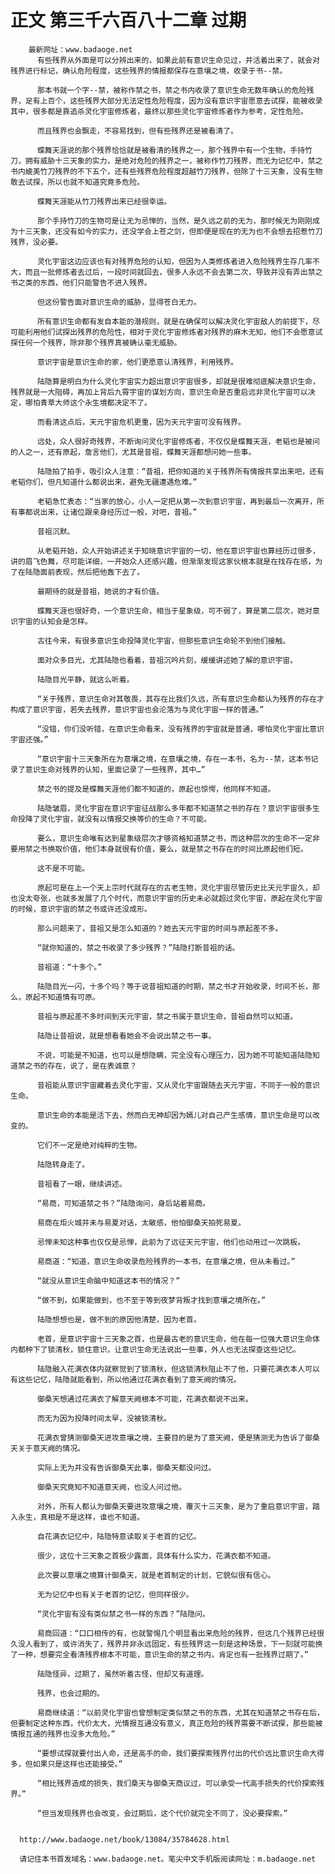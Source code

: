 # 正文 第三千六百八十二章 过期
        最新网址：www.badaoge.net
          有些残界从外面是可以分辨出来的，如果此前有意识生命见过，并活着出来了，就会对残界进行标记，确认危险程度，这些残界的情报都保存在意壤之境，收录于书--禁。
      
          那本书就一个字--禁，被称作禁之书，禁之书内收录了意识生命无数年确认的危险残界，足有上百个，这些残界大部分无法定性危险程度，因为没有意识宇宙愿意去试探，能被收录其中，很多都是靠追杀灵化宇宙修炼者，最终以那些灵化宇宙修炼者作为参考，定性危险。
      
          而且残界也会飘走，不容易找到，但有些残界还是被看清了。
      
          蝶舞天涯说的那个残界恰恰就是被看清的残界之一，那个残界中有一个生物，手持竹刀，拥有威胁十三天象的实力，是绝对危险的残界之一，被称作竹刀残界，而无为记忆中，禁之书内媲美竹刀残界的不下五个，还有些残界危险程度超越竹刀残界，但除了十三天象，没有生物敢去试探，所以也就不知道究竟多危险。
      
          蝶舞天涯能从竹刀残界出来已经很幸运。
      
          那个手持竹刀的生物可是让无为忌惮的，当然，是久远之前的无为，那时候无为刚刚成为十三天象，还没有如今的实力，还没学会上苍之剑，但即便是现在的无为也不会想去招惹竹刀残界，没必要。
      
          灵化宇宙这边应该也有对残界危险的认知，但因为人类修炼者进入危险残界生存几率不大，而且一批修炼者去过后，一段时间就回去，很多人永远不会去第二次，导致并没有弄出禁之书之类的东西，他们只能警告不进入残界。
      
          但这份警告面对意识生命的威胁，显得苍白无力。
      
          所有意识生命都有发自本能的潜规则，就是在确保可以解决灵化宇宙敌人的前提下，尽可能利用他们试探出残界的危险性，相对于灵化宇宙修炼者对残界的麻木无知，他们不会愿意试探任何一个残界，除非那个残界真被确认毫无威胁。
      
          意识宇宙是意识生命的家，他们更愿意认清残界，利用残界。
      
          陆隐算是明白为什么灵化宇宙实力超出意识宇宙很多，却就是很难彻底解决意识生命，残界就是一大阻碍，再加上背后九霄宇宙的谋划方向，意识生命是否重启远非灵化宇宙可以决定，哪怕青草大师这个永生境都决定不了。
      
          而看清这点后，天元宇宙危机更重，因为天元宇宙可没有残界。
      
          远处，众人很好奇残界，不断询问灵化宇宙修炼者，不仅仅是蝶舞天涯，老韬也是被问的人之一，还有原起，詹言他们，尤其是昔祖，蝶舞天涯都想问她一些事。
      
          陆隐拍了拍手，吸引众人注意：“昔祖，把你知道的关于残界所有情报共享出来吧，还有老韬你们，但凡知道什么都说出来，避免无疆遭遇危难。”
      
          老韬急忙表态：“当家的放心，小人一定把从第一次到意识宇宙，再到最后一次离开，所有事都说出来，让诸位跟亲身经历过一般，对吧，昔祖。”
      
          昔祖沉默。
      
          从老韬开始，众人开始讲述关于知晓意识宇宙的一切，他在意识宇宙也算经历过很多，讲的眉飞色舞，尽可能详细，一开始众人还感兴趣，但渐渐发现这家伙根本就是在找存在感，为了在陆隐面前表现，然后把他轰下去了。
      
          最期待的就是昔祖，她说的才有价值。
      
          蝶舞天涯也很好奇，一个意识生命，相当于星象级，可不弱了，算是第二层次，她对意识宇宙的认知会是怎样。
      
          古往今来，有很多意识生命投降灵化宇宙，但那些意识生命轮不到他们接触。
      
          面对众多目光，尤其陆隐也看着，昔祖沉吟片刻，缓缓讲述她了解的意识宇宙。
      
          陆隐目光平静，就这么听着。
      
          “关于残界，意识生命对其敬畏，其存在比我们久远，所有意识生命都认为残界的存在才构成了意识宇宙，若失去残界，意识宇宙也会沦落为与灵化宇宙一样的普通。”
      
          “没错，你们没听错，在意识生命看来，没有残界的宇宙就是普通，哪怕灵化宇宙比意识宇宙还强。”
      
          “意识宇宙十三天象所在为意壤之境，在意壤之境，存在一本书，名为--禁，这本书记录了意识生命对残界的认知，里面记录了一些残界，其中…”
      
          禁之书的提及是蝶舞天涯他们都不知道的，原起也惊愕，他同样不知道。
      
          陆隐皱眉，灵化宇宙在意识宇宙征战那么多年都不知道禁之书的存在？意识宇宙很多生命投降了灵化宇宙，就没有以情报交换等价的生命？不可能。
      
          要么，意识生命唯有达到星象级层次才够资格知道禁之书，而这种层次的生命不一定非要用禁之书换取价值，他们本身就很有价值，要么，就是禁之书存在的时间比原起他们短。
      
          这不是不可能。
      
          原起可是在上一个天上宗时代就存在的古老生物，灵化宇宙尽管历史比天元宇宙久，却也没太夸张，也就多发展了几个时代，而意识宇宙的历史未必就超过灵化宇宙，原起在灵化宇宙的时候，意识宇宙的禁之书或许还没成形。
      
          那么问题来了，昔祖又是怎么知道的？她去天元宇宙的时间与原起差不多。
      
          “就你知道的，禁之书收录了多少残界？”陆隐打断昔祖的话。
      
          昔祖道：“十多个。”
      
          陆隐目光一闪，十多个吗？等于说昔祖知道的时期，禁之书才开始收录，时间不长，那么，原起不知道情有可原。
      
          昔祖与原起差不多时间到天元宇宙，禁之书属于意识生命，昔祖自然可以知道。
      
          陆隐让昔祖说，就是想看看她会不会说出禁之书一事。
      
          不说，可能是不知道，也可以是想隐瞒，完全没有心理压力，因为她不可能知道陆隐知道禁之书的存在，说了，是在表诚意？
      
          昔祖能从意识宇宙藏着去灵化宇宙，又从灵化宇宙跟随去天元宇宙，不同于一般的意识生命。
      
          意识生命的本能是活下去，然而白无神却因为嫣儿对自己产生感情，意识生命是可以改变的。
      
          它们不一定是绝对纯粹的生物。
      
          陆隐转身走了。
      
          昔祖看了一眼，继续讲述。
      
          “易商，可知道禁之书？”陆隐询问，身后站着易商。
      
          易商在炬火城并未与易夏对话，太敏感，他怕御桑天拍死易夏。
      
          忌惮未知这种事也仅仅是忌惮，此前为了远征天元宇宙，他们也动用过一次跳板。
      
          易商道：“知道，意识生命收录危险残界的一本书，在意壤之境，但从未看过。”
      
          “就没从意识生命脑中知道这本书的情况？”
      
          “做不到，如果能做到，也不至于等到夜梦背叛才找到意壤之境所在。”
      
          陆隐想想也是，做不到的原因他清楚，因为老首。
      
          老首，是意识宇宙十三天象之首，也是最古老的意识生命，他在每一位强大意识生命体内都种下了锁清秋，锁住意识，让意识生命无法说出一些事，外人也无法探查这些记忆。
      
          陆隐融入花满衣体内就察觉到了锁清秋，但这锁清秋阻止不了他，只要花满衣本人可以有这些记忆，陆隐就能看到，所以他通过花满衣看到了意天阙的情况。
      
          御桑天想通过花满衣了解意天阙根本不可能，花满衣都说不出来。
      
          而无为因为投降时间太早，没被锁清秋。
      
          花满衣曾猜测御桑天进攻意壤之境，主要目的是为了意天阙，便是猜测无为告诉了御桑天关于意天阙的情况。
      
          实际上无为并没有告诉御桑天此事，御桑天都没问过。
      
          御桑天究竟知不知道意天阙，也没人问过他。
      
          对外，所有人都认为御桑天要进攻意壤之境，覆灭十三天象，是为了重启意识宇宙，踏入永生，真相是不是这样，谁也不知道。
      
          自花满衣记忆中，陆隐特意读取关于老首的记忆。
      
          很少，这位十三天象之首极少露面，具体有什么实力，花满衣都不知道。
      
          此次要以意壤之境算计御桑天，就是老首制定的计划，它貌似很有信心。
      
          无为记忆中也有关于老首的记忆，但同样很少。
      
          “灵化宇宙有没有类似禁之书一样的东西？”陆隐问。
      
          易商回道：“口口相传的有，也就警惕几个明显看出来危险的残界，但这几个残界已经很久没人看到了，或许消失了，残界并非永远固定，有些残界这一刻是这种场景，下一刻就可能换了一种，想要完全看清残界根本不可能，意识生命的禁之书内，肯定也有一批残界过期了。”
      
          陆隐怪异，过期了，虽然听着古怪，但却又有道理。
      
          残界，也会过期的。
      
          易商继续道：“以前灵化宇宙也曾想制定类似禁之书的东西，尤其在知道禁之书存在后，但要制定这种东西，代价太大，光情报互通没有意义，真正危险的残界需要不断试探，那些能被情报互通的残界也没多大危险。”
      
          “要想试探就要付出人命，还是高手的命，我们要探索残界付出的代价远比意识生命大得多，但如果只是这样也还能接受。”
      
          “相比残界造成的损失，我们桑天与御桑天商议过，可以承受一代高手损失的代价探索残界。”
      
          “但当发现残界也会改变，会过期后，这个代价就完全不同了，没必要探索。”
      
      
      http://www.badaoge.net/book/13084/35784628.html
      
      请记住本书首发域名：www.badaoge.net。笔尖中文手机版阅读网址：m.badaoge.net